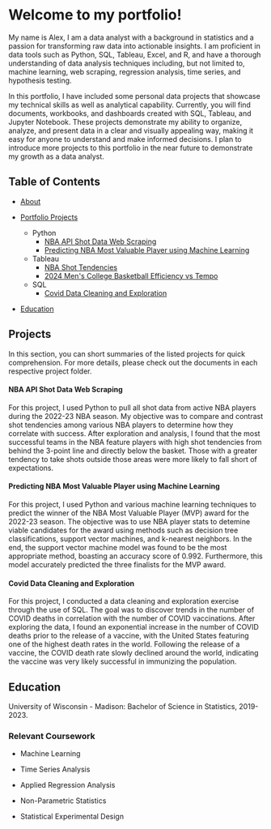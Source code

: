 # Welcome to my portfolio!

My name is Alex, I am a data analyst with a background in statistics and a passion for transforming raw data into actionable insights. I am proficient in data tools such as Python, SQL, Tableau, Excel, and R, and have a thorough understanding of data analysis techniques including, but not limited to, machine learning, web scraping, regression analysis, time series, and hypothesis testing.

In this portfolio, I have included some personal data projects that showcase my technical skills as well as analytical capability. Currently, you will find documents, workbooks, and dashboards created with SQL, Tableau, and Jupyter Notebook. These projects demonstrate my ability to organize, analyze, and present data in a clear and visually appealing way, making it easy for anyone to understand and make informed decisions. I plan to introduce more projects to this portfolio in the near future to demonstrate my growth as a data analyst.

## Table of Contents

* [About](https://github.com/acvanderpas/Portfolio/blob/main/README.md)
  
* [Portfolio Projects](https://github.com/acvanderpas/Portfolio?tab=readme-ov-file#projects)
  
   * Python
      * [NBA API Shot Data Web Scraping](https://github.com/acvanderpas/Portfolio/tree/main/NBA%20API%20Shot%20Data%20Web%20Scraping)
      * [Predicting NBA Most Valuable Player using Machine Learning](https://github.com/acvanderpas/Portfolio/tree/main/Predicting%20NBA%20Most%20Valuable%20Player%20using%20Machine%20Learning)
   * Tableau
      * [NBA Shot Tendencies](https://public.tableau.com/app/profile/alex.vander.pas/viz/NBAShotData2022-23/Dashboard1)
      * [2024 Men's College Basketball Efficiency vs Tempo](https://public.tableau.com/app/profile/alex.vander.pas/viz/2024NCAABEfficiencyvsTempo/2024EffvTem)
   * SQL
      * [Covid Data Cleaning and Exploration](https://github.com/acvanderpas/Portfolio/tree/main/Covid%20Data%20Cleaning%20and%20Exploration)

* [Education](https://github.com/acvanderpas/Portfolio?tab=readme-ov-file#education)

## Projects
In this section, you can short summaries of the listed projects for quick comprehension. For more details, please check out the documents in each respective project folder.

#### NBA API Shot Data Web Scraping

For this project, I used Python to pull all shot data from active NBA players during the 2022-23 NBA season. My objective was to compare and contrast shot tendencies among various NBA players to determine how they correlate with success. After exploration and analysis, I found that the most successful teams in the NBA feature players with high shot tendencies from behind the 3-point line and directly below the basket. Those with a greater tendency to take shots outside those areas were more likely to fall short of expectations.

#### Predicting NBA Most Valuable Player using Machine Learning

For this project, I used Python and various machine learning techniques to predict the winner of the NBA Most Valuable Player (MVP) award for the 2022-23 season. The objective was to use NBA player stats to detemine viable candidates for the award using methods such as decision tree classifications, support vector machines, and k-nearest neighbors. In the end, the support vector machine model was found to be the most appropriate method, boasting an accuracy score of 0.992. Furthermore, this model accurately predicted the three finalists for the MVP award.

#### Covid Data Cleaning and Exploration
For this project, I conducted a data cleaning and exploration exercise through the use of SQL. The goal was to discover trends in the number of COVID deaths in correlation with the number of COVID vaccinations. After exploring the data, I found an exponential increase in the number of COVID deaths prior to the release of a vaccine, with the United States featuring one of the highest death rates in the world. Following the release of a vaccine, the COVID death rate slowly declined around the world, indicating the vaccine was very likely successful in immunizing the population.

## Education

University of Wisconsin - Madison: Bachelor of Science in Statistics, 2019-2023.

### Relevant Coursework

  - Machine Learning

  - Time Series Analysis

  - Applied Regression Analysis

  - Non-Parametric Statistics

  - Statistical Experimental Design
